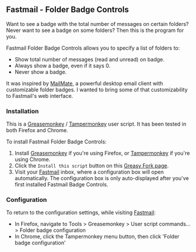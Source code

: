 Fastmail - Folder Badge Controls
-----------------------

Want to see a badge with the total number of messages on certain folders? Never want to see a badge on some folders?  Then this is the program for you.

Fastmail Folder Badge Controls allows you to specify a list of folders to:

* Show total number of messages (read and unread) on badge.
* Always show a badge, even if it says 0.
* Never show a badge.

It was inspired by [MailMate](http://freron.com/), a powerful desktop email client with customizable folder badges.  I wanted to bring some of that customizability to Fastmail's web interface.

### Installation

This is a [Greasemonkey](https://addons.mozilla.org/en-us/firefox/addon/greasemonkey/) / [Tampermonkey](https://chrome.google.com/webstore/detail/tampermonkey/dhdgffkkebhmkfjojejmpbldmpobfkfo?hl=en) user script.  It has been tested in both Firefox and Chrome.

To install Fastmail Folder Badge Controls:

1. Install [Greasemonkey](https://addons.mozilla.org/en-us/firefox/addon/greasemonkey/) if you're using Firefox, or [Tampermonkey](https://chrome.google.com/webstore/detail/tampermonkey/dhdgffkkebhmkfjojejmpbldmpobfkfo?hl=en) if you're using Chrome.
2. Click the `Install this script` button on this [Greasy Fork page](https://greasyfork.org/en/scripts/9461-fastmail-folder-badge-controls).
3. Visit your [Fastmail](https://www.fastmail.com/) inbox, where a configuration box will open automatically.  The configuration box is only auto-displayed after you've first installed Fastmail Badge Controls.

### Configuration

To return to the configuration settings, while visiting [Fastmail](https://www.fastmail.com/):

* In Firefox, navigate to Tools > Greasemonkey > User script commands... > Folder badge configuration
* In Chrome, click the Tampermonkey menu button, then click 'Folder badge configuration'
